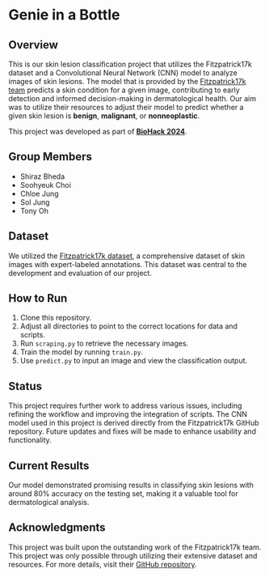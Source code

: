 # Genie in a Bottle

## Overview

This is our skin lesion classification project that utilizes the Fitzpatrick17k dataset and a Convolutional Neural Network (CNN) model to analyze images of skin lesions. The model that is provided by the [Fitzpatrick17k team](https://github.com/mattgroh/fitzpatrick17k) predicts a skin condition for a given image, contributing to early detection and informed decision-making in dermatological health. Our aim was to utilize their resources to adjust their model to predict whether a given skin lesion is **benign**, **malignant**, or **nonneoplastic**.

This project was developed as part of **[BioHack 2024](https://www.biohacknyc.com/)**.

## Group Members

- Shiraz Bheda
- Soohyeuk Choi
- Chloe Jung
- Sol Jung
- Tony Oh

## Dataset

We utilized the [Fitzpatrick17k dataset](https://github.com/mattgroh/fitzpatrick17k), a comprehensive dataset of skin images with expert-labeled annotations. This dataset was central to the development and evaluation of our project.

## How to Run

1. Clone this repository.
2. Adjust all directories to point to the correct locations for data and scripts.
3. Run `scraping.py` to retrieve the necessary images.
4. Train the model by running `train.py`.
5. Use `predict.py` to input an image and view the classification output.

## Status

This project requires further work to address various issues, including refining the workflow and improving the integration of scripts. The CNN model used in this project is derived directly from the Fitzpatrick17k GitHub repository. Future updates and fixes will be made to enhance usability and functionality.

## Current Results

Our model demonstrated promising results in classifying skin lesions with around 80% accuracy on the testing set, making it a valuable tool for dermatological analysis.

## Acknowledgments

This project was built upon the outstanding work of the Fitzpatrick17k team. This project was only possible through utilizing their extensive dataset and resources. For more details, visit their [GitHub repository](https://github.com/mattgroh/fitzpatrick17k).
